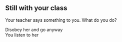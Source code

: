 Still with your class 
---
Your teacher says something to you. What do you do?  

Disobey her and go anyway   
You listen to her